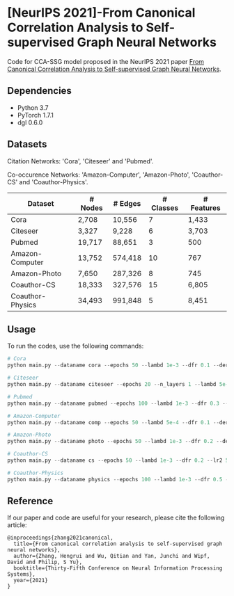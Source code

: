 #  [NeurIPS 2021]-From Canonical Correlation Analysis to Self-supervised Graph Neural Networks
Code for CCA-SSG model proposed in the NeurIPS 2021 paper [From Canonical Correlation Analysis to Self-supervised Graph Neural Networks](https://arxiv.org/abs/2106.12484).

## Dependencies

- Python 3.7
- PyTorch 1.7.1
- dgl 0.6.0


## Datasets

Citation Networks: 'Cora', 'Citeseer' and 'Pubmed'.

Co-occurence Networks: 'Amazon-Computer', 'Amazon-Photo', 'Coauthor-CS' and 'Coauthor-Physics'.

| Dataset          | # Nodes | # Edges | # Classes | # Features |
| ---------------- | ------- | ------- | --------- | ---------- |
| Cora             | 2,708   | 10,556  | 7         | 1,433      |
| Citeseer         | 3,327   | 9,228   | 6         | 3,703      |
| Pubmed           | 19,717  | 88,651  | 3         | 500        |
| Amazon-Computer  | 13,752  | 574,418 | 10        | 767        |
| Amazon-Photo     | 7,650   | 287,326 | 8         | 745        |
| Coauthor-CS      | 18,333  | 327,576 | 15        | 6,805      |
| Coauthor-Physics | 34,493  | 991,848 | 5         | 8,451      |

## Usage
To run the codes, use the following commands:
```python
# Cora
python main.py --dataname cora --epochs 50 --lambd 1e-3 --dfr 0.1 --der 0.4 --lr2 1e-2 --wd2 1e-4

# Citeseer
python main.py --dataname citeseer --epochs 20 --n_layers 1 --lambd 5e-4 --dfr 0.0 --der 0.4 --lr2 1e-2 --wd2 1e-2

# Pubmed
python main.py --dataname pubmed --epochs 100 --lambd 1e-3 --dfr 0.3 --der 0.5 --lr2 1e-2 --wd2 1e-4

# Amazon-Computer
python main.py --dataname comp --epochs 50 --lambd 5e-4 --dfr 0.1 --der 0.3 --lr2 1e-2 --wd2 1e-4

# Amazon-Photo
python main.py --dataname photo --epochs 50 --lambd 1e-3 --dfr 0.2 --der 0.3 --lr2 1e-2 --wd2 1e-4

# Coauthor-CS
python main.py --dataname cs --epochs 50 --lambd 1e-3 --dfr 0.2 --lr2 5e-3 --wd2 1e-4 --use_mlp

# Coauthor-Physics
python main.py --dataname physics --epochs 100 --lambd 1e-3 --dfr 0.5 --der 0.5 --lr2 5e-3 --wd2 1e-4
```

## Reference
If our paper and code are useful for your research, please cite the following article:
```
@inproceedings{zhang2021canonical,
  title={From canonical correlation analysis to self-supervised graph neural networks},
  author={Zhang, Hengrui and Wu, Qitian and Yan, Junchi and Wipf, David and Philip, S Yu},
  booktitle={Thirty-Fifth Conference on Neural Information Processing Systems},
  year={2021}
}
```
